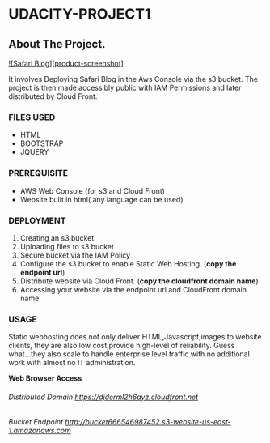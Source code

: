 # UDACITY-PROJECT1

## About The Project.  

[![Safari Blog][product-screenshot]](https://bucket666546987452.s3.amazonaws.com/index.html)

It involves Deploying Safari Blog in the Aws Console via the s3 bucket.
The project is then made accessibly public with IAM Permissions and later distributed by Cloud Front.

### FILES USED
* HTML
* BOOTSTRAP
* JQUERY

###  PREREQUISITE
* AWS Web Console (for s3 and Cloud Front)
* Website built in html( any language can be used)

### DEPLOYMENT
1. Creating an s3 bucket
2. Uploading files to s3 bucket
3. Secure bucket via the IAM Policy
4. Configure the s3 bucket to enable Static Web Hosting. (**copy the endpoint url**)
5. Distribute website via Cloud Front.  (**copy the cloudfront domain name**)
6. Accessing your website via the endpoint url and CloudFront domain name.

### USAGE
Static webhosting does not only deliver HTML,Javascript,images to website clients, they are also low cost,provide high-level of reliability.
Guess what...they also scale to handle enterprise level traffic with no additional work with almost no IT administration.


 **Web Browser Access**
 
###### Distributed Domain https://djderml2h6ayz.cloudfront.net

###### Bucket Endpoint  http://bucket666546987452.s3-website-us-east-1.amazonaws.com

